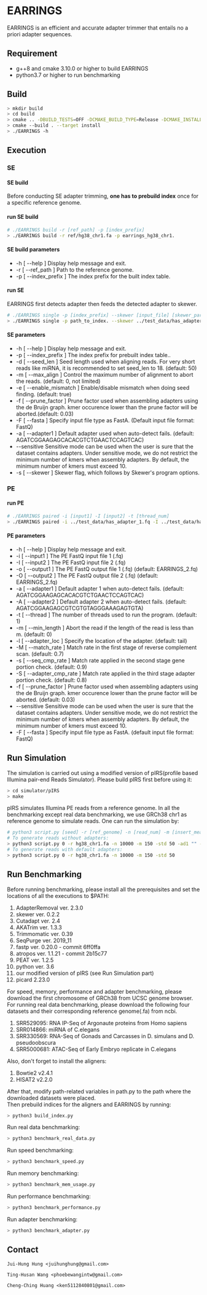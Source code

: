# EARRINGS
EARRINGS is an efficient and accurate adapter trimmer that entails no a priori adapter sequences.

## Requirement
- g++8 and cmake 3.10.0 or higher to build EARRINGS
- python3.7 or higher to run benchmarking

## Build
```sh
> mkdir build
> cd build
> cmake .. -DBUILD_TESTS=OFF -DCMAKE_BUILD_TYPE=Release -DCMAKE_INSTALL_PREFIX=../stage
> cmake --build . --target install
> ./EARRINGS -h
```

## Execution

### SE
#### SE build
Before conducting SE adapter trimming, **one has to prebuild index** once for a specific reference genome.
#### run SE build
```sh
# ./EARRINGS build -r [ref_path] -p [index_prefix]
> ./EARRINGS build -r ref/hg38_chr1.fa -p earrings_hg38_chr1.
```
#### SE build parameters
- -h [ --help ]                         Display help message and exit.<br />
- -r [ --ref_path ]                     Path to the reference genome.<br />
- -p [ --index_prefix ]                 The index prefix for the built index table.<br />
#### run SE
EARRINGS first detects adapter then feeds the detected adapter to skewer.
```sh
# ./EARRINGS single -p [index_prefix] --skewer [input_file] [skewer_parameters]
> ./EARRINGS single -p path_to_index. --skewer ../test_data/has_adapter_1.fq
```
#### SE parameters
- -h [ --help ]                         Display help message and exit.<br />
- -p [ --index_prefix ]                 The index prefix for prebuilt index table..<br />
- -d [ --seed_len ]                     Seed length used when aligning reads. For very short reads like miRNA, 
                                        it is recommended to set seed_len to 18. (default: 50)<br />
- -m [ --max_align ]                    Control the maximum number of alignment
                                        to abort the reads. (default: 0, not limited)<br />
- -e [ --enable_mismatch ]              Enable/disable mismatch when doing seed
                                        finding. (default: true)<br />
- -f [ --prune_factor ]                 Prune factor used when assembling adapters using the de Bruijn graph.
                                        kmer occurence lower than the prune factor will be aborted.(default: 0.03)<br />
- -F [ --fasta ]                        Specify input file type as FastA. (Default input file format: FastQ)<br />
- -a [ --adapter1 ]                     Default adapter used when auto-detect fails. (default: AGATCGGAAGAGCACACGTCTGAACTCCAGTCAC)<br />
- --sensitive                           Sensitive mode can be used when the user is sure that the dataset 
                                        contains adapters. Under sensitive mode, we do not restrict the 
                                        minimum number of kmers when assembly adapters. By default, the 
                                        minimum number of kmers must exceed 10.<br/>
- -s [ --skewer ]                       Skewer flag, which follows by Skewer's program options.<br />

### PE
#### run PE
```sh
# ./EARRINGS paired -i [input1] -I [input2] -t [thread_num]
> ./EARRINGS paired -i ../test_data/has_adapter_1.fq -I ../test_data/has_adapter_2.fq
```
#### PE parameters
- -h [ --help ]                         Display help message and exit.<br />
- -i [ --input1 ]                       The PE FastQ input file 1 (.fq)<br />
- -I [ --input2 ]                       The PE FastQ input file 2 (.fq)<br />
- -o [ --output1 ]                      The PE FastQ output file 1 (.fq) (default: EARRINGS_2.fq)<br />
- -O [ --output2 ]                      The PE FastQ output file 2 (.fq) (default: EARRINGS_2.fq)<br />
- -a [ --adapter1 ]                     Default adapter 1 when auto-detect
                                        fails. (default: AGATCGGAAGAGCACACGTCTGAACTCCAGTCAC)<br />
- -A [ --adapter2 ]                     Default adapter 2 when auto-detect
                                        fails. (default: AGATCGGAAGAGCGTCGTGTAGGGAAAGAGTGTA)<br />
- -t [ --thread ]                       The number of threads used to run the program. (default: 1)<br />
- -m [ --min_length ]                   Abort the read if the length of the read is less than m. (default: 0)<br />
- -l [ --adapter_loc ]                  Specify the location of the adapter. (default: tail)<br />
- -M [ --match_rate ]                   Match rate in the first stage of reverse complement scan. (default: 0.7)<br />
- -s [ --seq_cmp_rate ]                 Match rate applied in the second stage gene portion check. (default: 0.9)<br />
- -S [ --adapter_cmp_rate ]             Match rate applied in the third stage adapter portion check. (default: 0.8)<br />
- -f [ --prune_factor ]                 Prune factor used when assembling adapters using the de Bruijn graph.
                                        kmer occurence lower than the prune factor will be aborted. (default: 0.03)<br />
- --sensitive                           Sensitive mode can be used when the user is sure that the dataset 
                                        contains adapters. Under sensitive mode, we do not restrict the 
                                        minimum number of kmers when assembly adapters. By default, the 
                                        minimum number of kmers must exceed 10.<br/>
- -F [ --fasta ]                        Specify input file type as FastA. (default input file format: FastQ)<br />


## Run Simulation
The simulation is carried out using a modified version of pIRS(profile based Illumina pair-end Reads Simulator).
Please build pIRS first before using it:
```sh
> cd simulator/pIRS
> make
```
pIRS simulates Illumina PE reads from a reference genome. In all the benchmarking except real data benchmarking,
we use GRCh38 chr1 as reference genome to simulate reads.
One can run the simulation by:
```sh
# python3 script.py [seed] -r [ref_genome] -n [read_num] -m [insert_mean] -std [insert_td] -ad1 [ad1] -ad2 [ad1]
# To generate reads without adapters:
> python3 script.py 0 -r hg38_chr1.fa -n 10000 -m 150 -std 50 -ad1 "" -ad2 ""
# To generate reads with default adapters:
> python3 script.py 0 -r hg38_chr1.fa -n 10000 -m 150 -std 50
```
## Run Benchmarking
Before running benchmarking, please install all the prerequisites
and set the locations of all the executions to $PATH:
1. AdapterRemoval ver. 2.3.0<br />
2. skewer ver. 0.2.2<br />
3. Cutadapt ver. 2.4<br />
4. AKATrim ver. 1.3.3<br />
5. Trimmomatic ver. 0.39<br />
6. SeqPurge ver. 2019_11<br />
7. fastp ver. 0.20.0 - commit 6ff0ffa<br />
8. atropos ver. 1.1.21 - commit 2b15c77<br />
9. PEAT ver. 1.2.5<br />
10. python ver. 3.6<br />
11. our modified version of pIRS (see Run Simulation part)<br />
12. picard 2.23.0<br/>

For speed, memory, performance and adapter benchmarking, please download the first chromosome of GRCh38 from UCSC genome browser.<br />
For running real data benchmarking, please download the following four datasets and their corresponding reference genome(.fa) from ncbi.
1. SRR529095: RNA IP-Seq of Argonaute proteins from Homo sapiens
2. SRR014866: miRNA of C.elegans
3. SRR330569: RNA-Seq of Gonads and Carcasses in D. simulans and D. pseudoobscura
4. SRR5000681: ATAC-Seq of Early Embryo replicate in C.elegans

Also, don't forget to install the aligners:
1. Bowtie2 v2.4.1<br />
2. HISAT2 v2.2.0<br />

After that, modify path-related variables in path.py to the path where the downloaded datasets were placed.<br />
Then prebuild indices for the aligners and EARRINGS by running:
```sh
> python3 build_index.py
```
Run real data benchmarking:
```sh
> python3 benchmark_real_data.py
```
Run speed benchmarking:
```sh
> python3 benchmark_speed.py
```
Run memory benchmarking:
```sh
> python3 benchmark_mem_usage.py
```
Run performance benchmarking:
```sh
> python3 benchmark_performance.py
```
Run adapter benchmarking:
```sh
> python3 benchmark_adapter.py
```

## Contact
```
Jui-Hung Hung <juihunghung@gmail.com>

Ting-Husan Wang <phoebewangintw@gmail.com>

Cheng-Ching Huang <ken5112840801@gmail.com>
```
